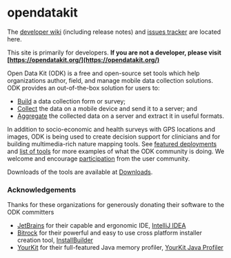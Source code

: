 # opendatakit

The [developer wiki](https://github.com/opendatakit/opendatakit/wiki) (including release notes) and
[issues tracker](https://github.com/opendatakit/opendatakit/issues) are located here.

This site is primarily for developers. __If you are not a developer, please visit [https://opendatakit.org/](https://opendatakit.org/)__

Open Data Kit (ODK) is a free and open-source set tools which help organizations author, field, and manage mobile data collection solutions. ODK provides an out-of-the-box solution for users to:

* [Build](https://opendatakit.org/use/build/) a data collection form or survey;
* [Collect](https://opendatakit.org/use/collect/) the data on a mobile device and send it to a server; and
* [Aggregate](https://opendatakit.org/use/aggregate/) the collected data on a server and extract it in useful formats. 

In addition to socio-economic and health surveys with GPS locations and images, ODK is being used to create decision support for clinicians and for building multimedia-rich nature mapping tools. See [featured deployments](https://opendatakit.org/about/deployments/) and [list of tools](https://opendatakit.org/about/tools/) for more examples of what the ODK community is doing. We welcome and encourage [participation](https://opendatakit.org/participate/) from the user community.

Downloads of the tools are available at [Downloads](https://opendatakit.org/downloads/). 

### Acknowledgements
Thanks for these organizations for generously donating their software to the ODK committers
* [JetBrains](http://www.jetbrains.com) for their capable and ergonomic IDE, [IntelliJ IDEA](https://www.jetbrains.com/idea)
* [Bitrock](http://www.bitrock.com) for their powerful and easy to use cross platform installer creation tool, [InstallBuilder](https://installbuilder.bitrock.com/)
* [YourKit](https://www.yourkit.com/) for their full-featured Java memory profiler, [YourKit Java Profiler](https://www.yourkit.com/java/profiler)
